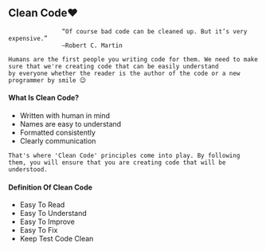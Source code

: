 ## Clean Code❤️

                   “Of course bad code can be cleaned up. But it’s very expensive.”
                   ―Robert C. Martin

```
Humans are the first people you writing code for them. We need to make sure that we're creating code that can be easily understand 
by everyone whether the reader is the author of the code or a new programmer by smile 😉
```
#### What Is Clean Code?

* Written with human in mind                                              
* Names are easy to understand                                            
* Formatted consistently                                               
* Clearly communication

```
That's where 'Clean Code' principles come into play. By following them, you will ensure that you are creating code that will be 
understood.
```

#### Definition Of Clean Code

* Easy To Read
* Easy To Understand
* Easy To Improve
* Easy To Fix
* Keep Test Code Clean


